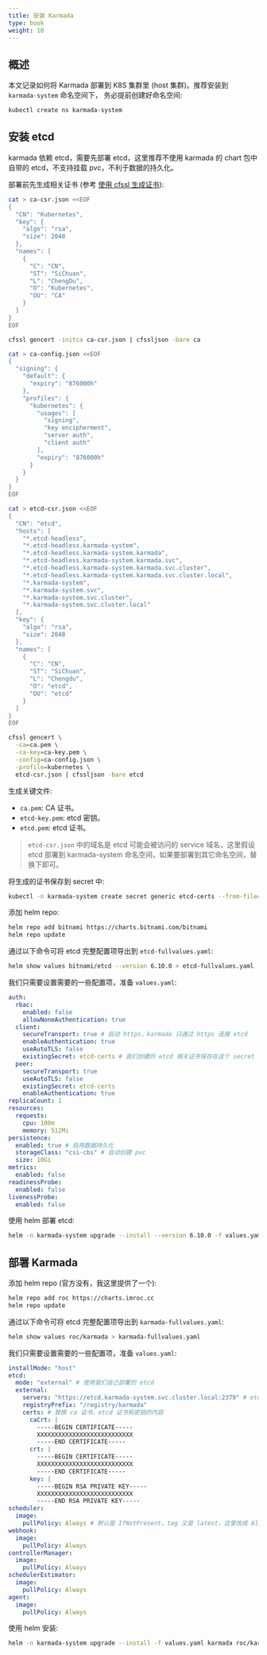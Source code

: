 ```yaml
---
title: 安装 Karmada
type: book
weight: 10
---
```


## 概述

本文记录如何将 Karmada 部署到 K8S 集群里 (host 集群)。推荐安装到 `karmada-system` 命名空间下， 务必提前创建好命名空间:

```bash
kubectl create ns karmada-system
```

## 安装 etcd

karmada 依赖 etcd，需要先部署 etcd，这里推荐不使用 karmada 的 chart 包中自带的 etcd，不支持挂载 pvc，不利于数据的持久化。

部署前先生成相关证书 (参考 [使用 cfssl 生成证书](https://imroc.cc/k8s/trick/generate-certs-with-cfssl/)):

```bash
cat > ca-csr.json <<EOF
{
  "CN": "Kubernetes",
  "key": {
    "algo": "rsa",
    "size": 2048
  },
  "names": [
    {
      "C": "CN",
      "ST": "SiChuan",
      "L": "ChengDu",
      "O": "Kubernetes",
      "OU": "CA"
    }
  ]
}
EOF

cfssl gencert -initca ca-csr.json | cfssljson -bare ca

cat > ca-config.json <<EOF
{
  "signing": {
    "default": {
      "expiry": "876000h"
    },
    "profiles": {
      "kubernetes": {
        "usages": [
          "signing",
          "key encipherment",
          "server auth",
          "client auth"
        ],
        "expiry": "876000h"
      }
    }
  }
}
EOF

cat > etcd-csr.json <<EOF
{
  "CN": "etcd",
  "hosts": [
    "*.etcd-headless",
    "*.etcd-headless.karmada-system",
    "*.etcd-headless.karmada-system.karmada",
    "*.etcd-headless.karmada-system.karmada.svc",
    "*.etcd-headless.karmada-system.karmada.svc.cluster",
    "*.etcd-headless.karmada-system.karmada.svc.cluster.local",
    "*.karmada-system",
    "*.karmada-system.svc",
    "*.karmada-system.svc.cluster",
    "*.karmada-system.svc.cluster.local"
  ],
  "key": {
    "algo": "rsa",
    "size": 2048
  },
  "names": [
    {
      "C": "CN",
      "ST": "SiChuan",
      "L": "Chengdu",
      "O": "etcd",
      "OU": "etcd"
    }
  ]
}
EOF

cfssl gencert \
  -ca=ca.pem \
  -ca-key=ca-key.pem \
  -config=ca-config.json \
  -profile=kubernetes \
  etcd-csr.json | cfssljson -bare etcd
```

生成关键文件:
* `ca.pem`: CA 证书。
* `etcd-key.pem`: etcd 密钥。
* `etcd.pem`: etcd 证书。

> `etcd-csr.json` 中的域名是 etcd 可能会被访问的 service 域名，这里假设 etcd 部署到 karmada-system 命名空间，如果要部署到其它命名空间，替换下即可。

将生成的证书保存到 secret 中:

```bash
kubectl -n karmada-system create secret generic etcd-certs --from-file=cert.pem=etcd.pem --from-file=key.pem=etcd-key.pem --from-file=ca.crt=ca.pem
```

添加 helm repo:
```bash
helm repo add bitnami https://charts.bitnami.com/bitnami
helm repo update
```

通过以下命令可将 etcd 完整配置项导出到 `etcd-fullvalues.yaml`:
```bash
helm show values bitnami/etcd --version 6.10.0 > etcd-fullvalues.yaml
```

我们只需要设置需要的一些配置项，准备 `values.yaml`:

```yaml
auth:
  rbac:
    enabled: false
    allowNoneAuthentication: true
  client:
    secureTransport: true # 启动 https，karmada 只通过 https 连接 etcd
    enableAuthentication: true
    useAutoTLS: false
    existingSecret: etcd-certs # 我们创建的 etcd 相关证书保存在这个 secret 中
  peer:
    secureTransport: true
    useAutoTLS: false
    existingSecret: etcd-certs
    enableAuthentication: true
replicaCount: 1
resources:
  requests:
    cpu: 100m
    memory: 512Mi
persistence:
  enabled: true # 启用数据持久化
  storageClass: "csi-cbs" # 自动创建 pvc
  size: 10Gi
metrics:
  enabled: false
readinessProbe:
  enabled: false
livenessProbe:
  enabled: false
```

使用 helm 部署 etcd:

```bash
helm -n karmada-system upgrade --install --version 6.10.0 -f values.yaml etcd bitnami/etcd
```

## 部署 Karmada

添加 helm repo (官方没有，我这里提供了一个):

```bash
helm repo add roc https://charts.imroc.cc
helm repo update
```

通过以下命令可将 etcd 完整配置项导出到 `karmada-fullvalues.yaml`:

```bash
helm show values roc/karmada > karmada-fullvalues.yaml
```

我们只需要设置需要的一些配置项，准备 `values.yaml`:
```yaml
installMode: "host"
etcd:
  mode: "external" # 使用我们自己部署的 etcd
  external:
    servers: "https://etcd.karmada-system.svc.cluster.local:2379" # etcd 访问地址
    registryPrefix: "/registry/karmada"
    certs: # 替换 ca 证书，etcd 证书和密钥的内容
      caCrt: |
        -----BEGIN CERTIFICATE-----
        XXXXXXXXXXXXXXXXXXXXXXXXXXX
        -----END CERTIFICATE-----
      crt: |
        -----BEGIN CERTIFICATE-----
        XXXXXXXXXXXXXXXXXXXXXXXXXXX
        -----END CERTIFICATE-----
      key: |
        -----BEGIN RSA PRIVATE KEY-----
        XXXXXXXXXXXXXXXXXXXXXXXXXXX
        -----END RSA PRIVATE KEY-----
scheduler:
  image:
    pullPolicy: Always # 默认是 IfNotPresent，tag 又是 latest，这里改成 Always 方便重建 pod 即可升级 karmada 组件
webhook:
  image:
    pullPolicy: Always
controllerManager:
  image:
    pullPolicy: Always
schedulerEstimator:
  image:
    pullPolicy: Always
agent:
  image:
    pullPolicy: Always
```

使用 helm 安装:

```bash
helm -n karmada-system upgrade --install -f values.yaml karmada roc/karmada
```